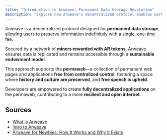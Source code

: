 ```yaml
---
title: "Introduction to Arweave: Permanent Data Storage Revolution"
description: "Explore how Arweave's decentralized protocol enables permanent data storage with a one-time fee, fostering a resilient and open internet through the permaweb."
---
```


Arweave is a decentralized protocol designed for **permanent data storage**, allowing users to preserve information indefinitely with a single, one-time fee. 

Secured by a network of **miners rewarded with AR tokens**, Arweave ensures data is replicated and remains accessible through a **sustainable endowment model**. 

This approach supports the **permaweb**—a collection of permanent web pages and applications **free from centralized control**, fostering a space where **history and culture are preserved**, and **free speech is upheld**. 

Developers are empowered to create **fully decentralized applications** on the permaweb, contributing to a more **resilient and open internet**.

## **Sources**
- [What is Arweave](https://arweave.org/)
- [Intro to Arweave](https://arweavehub.com/primer)
- [Arweave for Newbies: How It Works and Why It Exists](https://x.com/onlyarweave/status/1805983704549929286)
